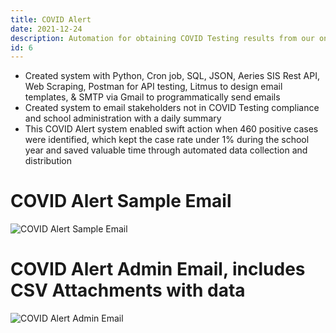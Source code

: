 ```yaml
---
title: COVID Alert
date: 2021-12-24
description: Automation for obtaining COVID Testing results from our on-campus provider; built a COVID Alert system to email stakeholders/school administration with result data and to generate summonses for students without a COVID Test.
id: 6
---
```

- Created system with Python, Cron job, SQL, JSON, Aeries SIS Rest API, Web Scraping, Postman for API testing, Litmus to design email templates, & SMTP via Gmail to programmatically send emails
- Created system to email stakeholders not in COVID Testing compliance and school administration with a daily summary
- This COVID Alert system enabled swift action when 460 positive cases were identified, which kept the case rate under 1% during the school year and saved valuable time through automated data collection and distribution

# COVID Alert Sample Email
![COVID Alert Sample Email](/projects/ecrchs/covid_alert_1.png)

# COVID Alert Admin Email, includes CSV Attachments with data
![COVID Alert Admin Email](/projects/ecrchs/covid_alert_summons.png)